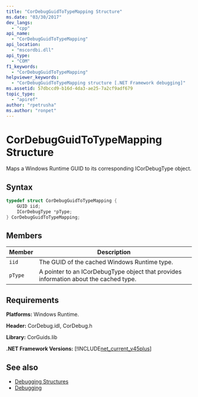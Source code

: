 ```yaml
---
title: "CorDebugGuidToTypeMapping Structure"
ms.date: "03/30/2017"
dev_langs: 
  - "cpp"
api_name: 
  - "CorDebugGuidToTypeMapping"
api_location: 
  - "mscordbi.dll"
api_type: 
  - "COM"
f1_keywords: 
  - "CorDebugGuidToTypeMapping"
helpviewer_keywords: 
  - "CorDebugGuidToTypeMapping structure [.NET Framework debugging]"
ms.assetid: 57dbccd9-b16d-4da3-ae25-7a2cf9adf679
topic_type: 
  - "apiref"
author: "rpetrusha"
ms.author: "ronpet"
---
```

# CorDebugGuidToTypeMapping Structure
Maps a Windows Runtime GUID to its corresponding ICorDebugType object.  
  
## Syntax  
  
```cpp
typedef struct CorDebugGuidToTypeMapping {  
    GUID iid;  
    ICorDebugType *pType;  
} CorDebugGuidToTypeMapping;  
```  
  
## Members  
  
|Member|Description|  
|------------|-----------------|  
|`iid`|The GUID of the cached Windows Runtime type.|  
|`pType`|A pointer to an ICorDebugType object that provides information about the cached type.|  
  
## Requirements  
 **Platforms:** Windows Runtime.  
  
 **Header:** CorDebug.idl, CorDebug.h  
  
 **Library:** CorGuids.lib  
  
 **.NET Framework Versions:** [!INCLUDE[net_current_v45plus](../../../../includes/net-current-v45plus-md.md)]  
  
## See also

- [Debugging Structures](../../../../docs/framework/unmanaged-api/debugging/debugging-structures.md)
- [Debugging](../../../../docs/framework/unmanaged-api/debugging/index.md)
